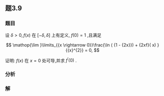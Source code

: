 ## 题3.9
### 题目
设 $\delta  > 0, f( x)$ 在 $\lbrack  {-\delta ,\delta }\rbrack$ 上有定义, $f( 0)  = 1$ ,且满足

$$
\mathop{\lim }\limits_{{x \rightarrow  0}}\frac{\ln ( {1 - {2x}})  + {2xf}( x) }{{x}^{2}} = 0,
$$

证明: $f( x)$ 在 $x = 0$ 处可导,并求 ${f}^{\prime }( 0)$ .
### 分析

### 解